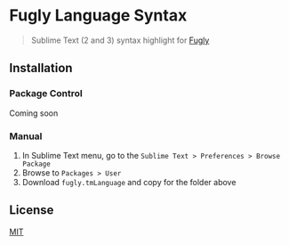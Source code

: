 # Fugly Language Syntax

> Sublime Text (2 and 3) syntax highlight for [Fugly](https://github.com/pablo-cabrera/fugly-js)

## Installation

### Package Control

Coming soon

### Manual

1. In Sublime Text menu, go to the `Sublime Text > Preferences > Browse Package`
2. Browse to `Packages > User`
3. Download `fugly.tmLanguage` and copy for the folder above

## License

[MIT](https://github.com/diogomoretti/MIT-License)